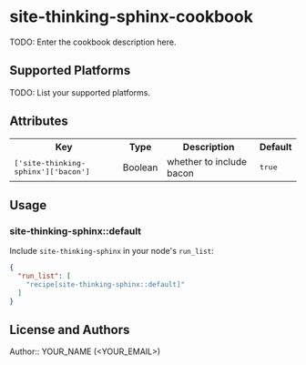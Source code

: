 # site-thinking-sphinx-cookbook

TODO: Enter the cookbook description here.

## Supported Platforms

TODO: List your supported platforms.

## Attributes

<table>
  <tr>
    <th>Key</th>
    <th>Type</th>
    <th>Description</th>
    <th>Default</th>
  </tr>
  <tr>
    <td><tt>['site-thinking-sphinx']['bacon']</tt></td>
    <td>Boolean</td>
    <td>whether to include bacon</td>
    <td><tt>true</tt></td>
  </tr>
</table>

## Usage

### site-thinking-sphinx::default

Include `site-thinking-sphinx` in your node's `run_list`:

```json
{
  "run_list": [
    "recipe[site-thinking-sphinx::default]"
  ]
}
```

## License and Authors

Author:: YOUR_NAME (<YOUR_EMAIL>)
